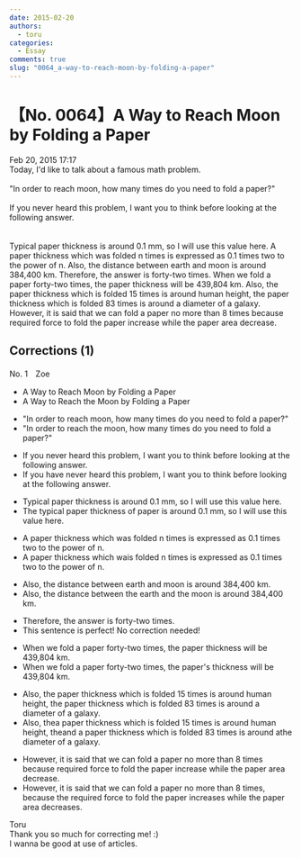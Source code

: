 ```yaml
---
date: 2015-02-20
authors:
  - toru
categories:
  - Essay
comments: true
slug: "0064_a-way-to-reach-moon-by-folding-a-paper"
---
```


# 【No. 0064】A Way to Reach Moon by Folding a Paper
<div class="date">Feb 20, 2015 17:17</div>
<div id="post"><div id="body_show_ori">
Today, I'd like to talk about a famous math problem.<br/><br/>"In order to reach moon, how many times do you need to fold a paper?"<br/><br/>If you never heard this problem, I want you to think before looking at the following answer.<br/><br/><br/>Typical paper thickness is around 0.1 mm, so I will use this value here. A paper thickness which was folded n times is expressed as 0.1 times two to the power of n. Also, the distance between earth and moon is around 384,400 km. Therefore, the answer is forty-two times. When we fold a paper forty-two times, the paper thickness will be 439,804 km. Also, the paper thickness which is folded 15 times is around human height, the paper thickness which is folded 83 times is around a diameter of a galaxy. However, it is said that we can fold a paper no more than 8 times because required force to fold the paper increase while the paper area decrease.<br/>
</div></div>

<!-- more -->


## Corrections (1)
<div id="block"><div class="first_name"> No. 1　<span class="just_name">Zoe</span></div><div id="block2">
<ul class="correction_field">
<li class="incorrect">A Way to Reach Moon by Folding a Paper</li>
<li class="corrected correct">
A Way to Reach <span class="f_red">the </span>Moon by Folding a Paper
</li>
</ul>
<ul class="correction_field">
<li class="incorrect">"In order to reach moon, how many times do you need to fold a paper?"</li>
<li class="corrected correct">
"In order to reach <span class="f_red">the </span>moon, how many times do you need to fold a paper?"
</li>
</ul>
<ul class="correction_field">
<li class="incorrect">If you never heard this problem, I want you to think before looking at the following answer.</li>
<li class="corrected correct">
If you <span class="f_red">have </span>never heard this problem, I want you to think before looking at the following answer.
</li>
</ul>
<ul class="correction_field">
<li class="incorrect">Typical paper thickness is around 0.1 mm, so I will use this value here.</li>
<li class="corrected correct">
T<span class="f_red">he t</span>ypical <span class="f_gray"><span class="sline">paper </span></span>thickness <span class="f_red">of paper </span>is around 0.1 mm, so I will use this value here.
</li>
</ul>
<ul class="correction_field">
<li class="incorrect">A paper thickness which was folded n times is expressed as 0.1 times two to the power of n.</li>
<li class="corrected correct">
A paper thickness which <span class="f_gray"><span class="sline">wa</span></span><span class="f_red">i</span>s folded n times is expressed as 0.1 times two to the power of n.
</li>
</ul>
<ul class="correction_field">
<li class="incorrect">Also, the distance between earth and moon is around 384,400 km.</li>
<li class="corrected correct">
Also, the distance between <span class="f_red">th</span>e<span class="f_red"> e</span>arth and <span class="f_red">the </span>moon is around 384,400 km.
</li>
</ul>
<ul class="correction_field">
<li class="incorrect">Therefore, the answer is forty-two times.</li>
<li class="corrected perfect">This sentence is perfect! No correction needed!</li>
</ul>
<ul class="correction_field">
<li class="incorrect">When we fold a paper forty-two times, the paper thickness will be 439,804 km.</li>
<li class="corrected correct">
When we fold a paper forty-two times, the paper<span class="f_red">'s</span> thickness will be 439,804 km.
</li>
</ul>
<ul class="correction_field">
<li class="incorrect">Also, the paper thickness which is folded 15 times is around human height, the paper thickness which is folded 83 times is around a diameter of a galaxy.</li>
<li class="corrected correct">
Also, <span class="f_gray"><span class="sline">the</span></span><span class="f_red">a</span> paper <span class="f_gray"><span class="sline">thickness which is </span></span>folded 15 times is around human height, <span class="f_gray"><span class="sline">the</span></span><span class="f_red">and</span> <span class="f_red">a </span>paper <span class="f_gray"><span class="sline">thickness which is </span></span>folded 83 times is around <span class="f_gray"><span class="sline">a</span></span><span class="f_red">the</span> diameter of a galaxy.
</li>
</ul>
<ul class="correction_field">
<li class="incorrect">However, it is said that we can fold a paper no more than 8 times because required force to fold the paper increase while the paper area decrease.</li>
<li class="corrected correct">
However, it is said that we can fold a paper no more than 8 times<span class="f_red">,</span> because <span class="f_red">the </span>required force to fold the paper increase<span class="f_red">s</span> while the paper area decrease<span class="f_red">s</span>.
</li>
</ul>
</div><div class="name"><span class="just_name">Toru</span><br>
Thank you so much for correcting me! :)<br/>I wanna be good at use of articles.
</div>
</div>
